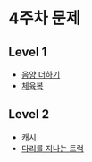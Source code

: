 # 4주차 문제

## Level 1

- [음양 더하기](https://school.programmers.co.kr/learn/courses/30/lessons/76501)
- [체육복](https://school.programmers.co.kr/learn/courses/30/lessons/42862)

## Level 2

- [캐시](https://school.programmers.co.kr/learn/courses/30/lessons/17680)
- [다리를 지나는 트럭](https://school.programmers.co.kr/learn/courses/30/lessons/42583)
